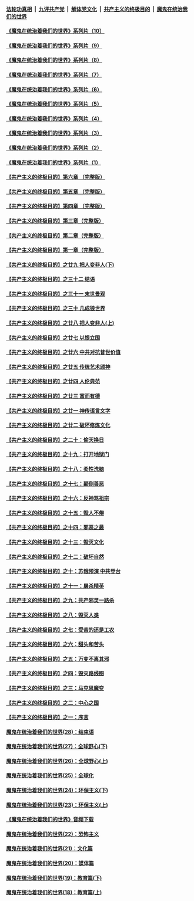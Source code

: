 ####  [法轮功真相](../../../../basic/blob/master/README.md?t=08280902) &nbsp;|&nbsp; [九评共产党](../../../../9ping.md/blob/master/README.md?t=08280902) &nbsp;|&nbsp; [解体党文化](../../../../jtdwh.md/blob/master/README.md?t=08280902)  &nbsp;|&nbsp; [共产主义的终极目的](../../../../gczydzjmd.md/blob/master/README.md?t=08280902) &nbsp;|&nbsp; [魔鬼在统治我们的世界](../../../../mgztzwmdsj.md/blob/master/README.md?t=08280902) 

#### [《魔鬼在统治着我们的世界》系列片（10）](../pages/nsc422/n12292670.md?t=08280902) 

#### [《魔鬼在统治着我们的世界》系列片（9）](../pages/nsc422/n12290859.md?t=08280902) 

#### [《魔鬼在统治着我们的世界》系列片（8）](../pages/nsc422/n12287445.md?t=08280902) 

#### [《魔鬼在统治着我们的世界》系列片（7）](../pages/nsc422/n12283425.md?t=08280902) 

#### [《魔鬼在统治着我们的世界》系列片（6）](../pages/nsc422/n12282314.md?t=08280902) 

#### [《魔鬼在统治着我们的世界》系列片（5）](../pages/nsc422/n12281419.md?t=08280902) 

#### [《魔鬼在统治着我们的世界》系列片（4）](../pages/nsc422/n12274024.md?t=08280902) 

#### [《魔鬼在统治着我们的世界》系列片（3）](../pages/nsc422/n12271322.md?t=08280902) 

#### [《魔鬼在统治着我们的世界》系列片（2）](../pages/nsc422/n12269049.md?t=08280902) 

#### [《魔鬼在统治着我们的世界》系列片（1）](../pages/nsc422/n12267575.md?t=08280902) 

#### [【共产主义的终极目的】第六章 （完整版）](../pages/nsc422/n11428913.md?t=08280902) 

#### [【共产主义的终极目的】第五章 （完整版）](../pages/nsc422/n11428912.md?t=08280902) 

#### [【共产主义的终极目的】第四章 （完整版）](../pages/nsc422/n11428907.md?t=08280902) 

#### [【共产主义的终极目的】第三章（完整版）](../pages/nsc422/n11428848.md?t=08280902) 

#### [【共产主义的终极目的】第二章（完整版）](../pages/nsc422/n11428831.md?t=08280902) 

#### [【共产主义的终极目的】第一章（完整版）](../pages/nsc422/n11417651.md?t=08280902) 

#### [【共产主义的终极目的】之廿九 把人变非人(下)](../pages/nsc422/n11344140.md?t=08280902) 

#### [【共产主义的终极目的】之三十二 结语](../pages/nsc422/n11360535.md?t=08280902) 

#### [【共产主义的终极目的】之三十一 末世景观](../pages/nsc422/n11351129.md?t=08280902) 

#### [【共产主义的终极目的】之三十 几成狼世界](../pages/nsc422/n11348280.md?t=08280902) 

#### [【共产主义的终极目的】之廿八 把人变非人(上)](../pages/nsc422/n11340492.md?t=08280902) 

#### [【共产主义的终极目的】之廿七 以恨立国](../pages/nsc422/n11336944.md?t=08280902) 

#### [【共产主义的终极目的】之廿六 中共对抗普世价值](../pages/nsc422/n11324785.md?t=08280902) 

#### [【共产主义的终极目的】之廿五 传统艺术颂神](../pages/nsc422/n11296396.md?t=08280902) 

#### [【共产主义的终极目的】之廿四 人伦典范](../pages/nsc422/n11296397.md?t=08280902) 

#### [【共产主义的终极目的】之廿三 富而有德](../pages/nsc422/n11283598.md?t=08280902) 

#### [【共产主义的终极目的】之廿一 神传语言文字](../pages/nsc422/n11263265.md?t=08280902) 

#### [【共产主义的终极目的】之廿二 破坏修炼文化](../pages/nsc422/n11245728.md?t=08280902) 

#### [【共产主义的终极目的】之二十：偷天换日](../pages/nsc422/n11238846.md?t=08280902) 

#### [【共产主义的终极目的】之十九：打开地狱门](../pages/nsc422/n11206376.md?t=08280902) 

#### [【共产主义的终极目的】之十八：柔性洗脑](../pages/nsc422/n11199994.md?t=08280902) 

#### [【共产主义的终极目的】之十七：颠倒善恶](../pages/nsc422/n11179782.md?t=08280902) 

#### [【共产主义的终极目的】之十六：反神骂祖宗](../pages/nsc422/n11166798.md?t=08280902) 

#### [【共产主义的终极目的】之十五：毁人不倦](../pages/nsc422/n11166792.md?t=08280902) 

#### [【共产主义的终极目的】之十四：邪恶之最](../pages/nsc422/n11150249.md?t=08280902) 

#### [【共产主义的终极目的】之十三：毁灭文化](../pages/nsc422/n11135227.md?t=08280902) 

#### [【共产主义的终极目的】之十二：破坏自然](../pages/nsc422/n11135214.md?t=08280902) 

#### [【共产主义的终极目的】之十：苏俄预演 中共登台](../pages/nsc422/n11118424.md?t=08280902) 

#### [【共产主义的终极目的】之十一：屠杀精英](../pages/nsc422/n11118442.md?t=08280902) 

#### [【共产主义的终极目的】之九：共产邪灵一路杀](../pages/nsc422/n11114139.md?t=08280902) 

#### [【共产主义的终极目的】之八：毁灭人类](../pages/nsc422/n11108503.md?t=08280902) 

#### [【共产主义的终极目的】之七：受苦的还是工农](../pages/nsc422/n11101809.md?t=08280902) 

#### [【共产主义的终极目的】之六：甜头和苦头](../pages/nsc422/n11096971.md?t=08280902) 

#### [【共产主义的终极目的】之五：万变不离其邪](../pages/nsc422/n11091285.md?t=08280902) 

#### [【共产主义的终极目的】之四：毁灭路线图](../pages/nsc422/n11086284.md?t=08280902) 

#### [【共产主义的终极目的】之三：马克思魔变](../pages/nsc422/n11061941.md?t=08280902) 

#### [【共产主义的终极目的】之二：中心之国](../pages/nsc422/n11047728.md?t=08280902) 

#### [【共产主义的终极目的】之一：序言](../pages/nsc422/n11086077.md?t=08280902) 

#### [魔鬼在统治着我们的世界(28)：结束语](../pages/nsc422/n10936246.md?t=08280902) 

#### [魔鬼在统治着我们的世界(27)：全球野心(下)](../pages/nsc422/n10928319.md?t=08280902) 

#### [魔鬼在统治着我们的世界(26)：全球野心(上)](../pages/nsc422/n10900318.md?t=08280902) 

#### [魔鬼在统治着我们的世界(25)：全球化](../pages/nsc422/n10788205.md?t=08280902) 

#### [魔鬼在统治着我们的世界(24)：环保主义(下)](../pages/nsc422/n10695307.md?t=08280902) 

#### [魔鬼在统治着我们的世界(23)：环保主义(上)](../pages/nsc422/n10688613.md?t=08280902) 

#### [《魔鬼在统治着我们的世界》音频下载](../pages/nsc422/n10635553.md?t=08280902) 

#### [魔鬼在统治着我们的世界(22)：恐怖主义](../pages/nsc422/n10614727.md?t=08280902) 

#### [魔鬼在统治着我们的世界(21)：文化篇](../pages/nsc422/n10597706.md?t=08280902) 

#### [魔鬼在统治着我们的世界(20)：媒体篇](../pages/nsc422/n10586579.md?t=08280902) 

#### [魔鬼在统治着我们的世界(19)：教育篇(下)](../pages/nsc422/n10564808.md?t=08280902) 

#### [魔鬼在统治着我们的世界(18)：教育篇(上)](../pages/nsc422/n10526970.md?t=08280902) 

